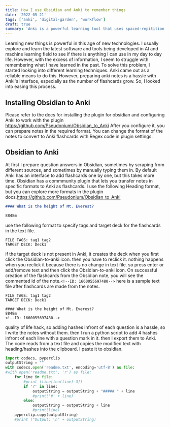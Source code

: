 ```yaml
---
title: How I use Obsidian and Anki to remember things
date: '2022-05-21'
tags: ['anki', 'digital-garden', 'workflow']
draft: true
summary: 'Anki is a powerful learning tool that uses spaced-repitition to remeber things long term. Using default Anki interface to create flashcards is a hassle, so I use Obsidian to create question answers in bulk and transfer them to Anki in one click using a powerful community plugin.'
---
```


Learning new things is powerful in this age of new technologies. I usually explore and learn the latest software and tools being developed in AI and machine learning field to see if there is anything I can use in my day to day life. However, with the excess of information, I seem to struggle with remembering what I have learned in the past. To solve this problem, I started looking into different learning techniques. Anki came out as a reliable means to do this. However, preparing anki notes is a hassle with Anki's interface, especially as the number of flashcards grow. So, I looked into easing this process.

## Installing Obsidian to Anki

Please refer to the docs for installing the plugin for obsidian and configuring Anki to work with the plugin
https://github.com/Pseudonium/Obsidian_to_Anki
After you configure it, you can prepare notes in the required format.
You can change the format of the notes to convert to Anki flashcards with Regex code in plugin settings.

## Obsidian to Anki

At first I prepare question answers in Obsidian, sometimes by scraping from different sources, and sometimes by manually typing them in. By default Anki has an interface to add flashcards one by one, but this takes more time. Obsidian has a commmunity plugin that lets you transfer notes in specific formats to Anki as flashcards. I use the following Heading format, but you can explore more formats in the plugin docs.https://github.com/Pseudonium/Obsidian_to_Anki

```md
#### What is the height of Mt. Everest?

8848m
```

use the following format to specify tags and target deck for the flashcards in the text file.

```
FILE TAGS: tag1 tag2
TARGET DECK: Deck1
```

if the target deck is not present in Anki, it creates the deck when you first click the Obsidian-to-anki icon. then you have to reclick it. nothing happens when you reclick it because there is no change in text file. so press enter or add/remove text and then click the Obsidian-to-anki icon. On successful creation of the flashcards from the Obsidian note, you will see the commented id of the note.`<!--ID: 1660055697480-->`
here is a sample text file after flashcards are made from the notes.

```
FILE TAGS: tag1 tag2
TARGET DECK: Deck1

#### What is the height of Mt. Everest?
8848m
<!--ID: 1660055697480-->
```

quality of life hack, so adding hashes infront of each question is a hassle, so I write the notes without them. then I run a python script to add 4 hashes infront of each line with a question mark in it. then I export them to Anki. The code reads from a text file and copies the modified text with heading/hashes into the clipboard. I paste it to obsidian.

```python
import codecs, pyperclip
outputString = ""
with codecs.open('readme.txt', encoding='utf-8') as file:
#with open('readme.txt', 'r') as file:
    for line in file:
        #print (line[len(line)-3])
        if '?' in line:
            outputString = outputString + "##### " + line
            #print('#' + line)
        else:
            outputString = outputString + line
            #print(line)
    pyperclip.copy(outputString)
    #print ("Output: \n" + outputString)
```
